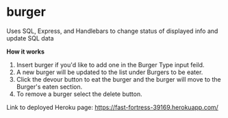 # burger
Uses SQL, Express, and Handlebars to change status of displayed info and update SQL data

**How it works**
1. Insert burger if you'd like to add one in the Burger Type input feild.
2. A new burger will be updated to the list under Burgers to be eater.
3. Click the devour button to eat the burger and the burger will move to the Burger's eaten section.
4. To remove a burger select the delete button.

Link to deployed Heroku page: https://fast-fortress-39169.herokuapp.com/
